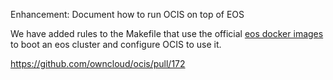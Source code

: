 Enhancement: Document how to run OCIS on top of EOS 

We have added rules to the Makefile that use the official [eos docker images](https://gitlab.cern.ch/eos/eos-docker) to boot an eos cluster and configure OCIS to use it.

<https://github.com/owncloud/ocis/pull/172>
